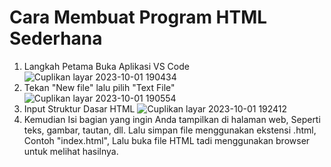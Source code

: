 # Cara Membuat Program HTML Sederhana
  1. Langkah Petama Buka Aplikasi VS Code
![Cuplikan layar 2023-10-01 190434](https://github.com/Diska404/Lab1Web/assets/115615910/966bd0d0-dcce-4f90-bad6-699712ebca29)
  2. Tekan "New file" lalu pilih "Text File"
![Cuplikan layar 2023-10-01 190554](https://github.com/Diska404/Lab1Web/assets/115615910/f35d02f6-7307-496f-ae46-198b8e5b2e6e)
  3. Input Struktur Dasar HTML
![Cuplikan layar 2023-10-01 192412](https://github.com/Diska404/Lab1Web/assets/115615910/e9ac724a-ca93-449f-b61b-ab837b6eaf4b)
  4. Kemudian Isi bagian yang ingin Anda tampilkan di halaman web, Seperti teks, gambar, tautan, dll. Lalu simpan file menggunakan ekstensi .html, Contoh "index.html", Lalu buka file HTML tadi menggunakan browser untuk melihat hasilnya.

